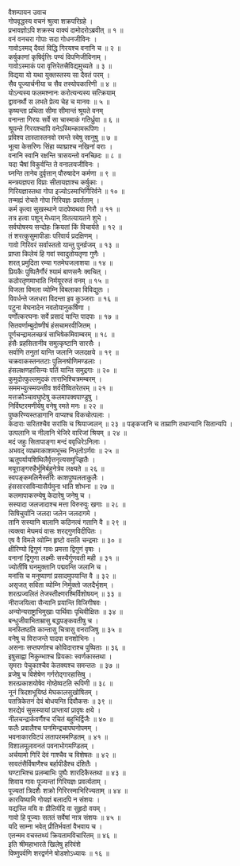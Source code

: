 वैशम्पायन उवाच  
गोपवृद्धस्य वचनं श्रुत्वा शक्रपरिग्रहे ।  
प्रभावज्ञोऽपि शक्रस्य वाक्यं दामोदरोऽब्रवीत् ॥ १ ॥  
वनं वनचरा गोपाः सदा गोधनजीविनः ।  
गावोऽस्मद् दैवतं विद्धि गिरयश्च वनानि च ॥ २ ॥  
कर्षुकाणां कृषिर्वृत्तिः पण्यं विपणिजीविनाम् ।  
गावोऽस्माकं परा वृत्तिरेतत्त्रैविद्यमुच्यते ॥ ३ ॥  
विद्यया यो यथा युक्तस्तस्य सा दैवतं परम् ।  
सैव पूज्यार्चनीया च सैव तस्योपकारिणी ॥ ४ ॥  
योऽन्यस्य फलमश्नानः करोत्यन्यस्य सत्क्रियाम्  
द्वावनर्थौ स लभते प्रेत्य चेह च मानवः ॥ ५ ॥  
कृष्यन्ता प्रथिता सीमा सीमान्तं श्रूयते वनम्  
वनान्ता गिरयः सर्वे सा चास्माकं गतिर्ध्रुवा ॥ ६ ॥  
श्रूयन्ते गिरयश्चापि वनेऽस्मिन्कामरूपिणः ।  
प्रविश्य तास्तास्तनवो रमन्ते स्वेषु सानुषु ॥ ७ ॥  
भूत्वा केसरिणः सिंहा व्याघ्राश्च नखिनां वराः ।  
वनानि स्वानि रक्षन्ति त्रासयन्तो वनच्छिदः ॥ ८ ॥  
यदा चैषां विकुर्वन्ति ते वनालयजीविनः ।  
घ्नन्ति तानेव दुर्वृत्तान् पौरुषादेन कर्मणा ॥ ९ ॥  
मन्त्रयज्ञपरा विप्राः सीतायज्ञाश्च कर्षुकाः ।  
गिरियज्ञास्तथा गोपा इज्योऽस्माभिर्गिरिर्वने ॥ १० ॥  
तन्मह्यं रोचते गोपा गिरियज्ञः प्रवर्तताम् ।  
कर्म कृत्वा सुखस्थाने पादपेष्वथवा गिरौ ॥ ११ ॥  
तत्र हत्वा पशून् मेध्यान् वितत्यायतने शुभे ।  
सर्वघोषस्य सन्दोहः क्रियतां किं विचार्यते ॥ १२ ॥  
तं शरत्कुसुमापीडाः परिवार्य प्रदक्षिणम् ।  
गावो गिरिवरं सर्वास्ततो यान्तु पुनर्व्रजम् ॥ १३ ॥  
प्राप्ता किलेयं हि गवां स्वादुतोयतृणा गुणैः ।  
शरत् प्रमुदिता रम्या गतमेघजलाशया ॥ १४ ॥  
प्रियकैः पुष्पितैर्गौरं श्यामं बाणसनैः क्वचित् ।  
कठोरतृणमाभाति निर्मयूररुतं वनम् ॥ १५ ॥  
विजला विमला व्योम्नि विबलाका विविद्युतः ।  
विवर्धन्ते जलधरा विदन्ता इव कुञ्जराः ॥ १६ ॥  
पटुना मेघनादेन नवतोयानुकर्षिणा ।  
पर्णोत्करघनाः सर्वे प्रसादं यान्ति पादपाः ॥ १७ ॥  
सितवर्णाम्बुदोष्णीषं हंसचामरवीजितम् ।  
पूर्णचन्द्रामलच्छत्रं साभिषेकमिवाम्बरम् ॥ १८ ॥  
हंसैः प्रहसितानीव समुत्कृष्टानि सारसैः ।  
सर्वाणि तनुतां यान्ति जलानि जलदक्षये ॥ १९ ॥  
चक्रवाकस्तनतटाः पुलिनश्रोणिमण्डलाः ।  
हंसलक्षणहासिन्यः पतिं यान्ति समुद्रगाः ॥ २० ॥  
कुमुदोत्फुल्लमुदकं ताराभिश्चित्रमम्बरम् ।  
सममभ्युत्स्मयन्तीव शर्वरीष्वितरेतरम् ॥ २१ ॥  
मत्तक्रौञ्चावघुष्टेषु कलमापक्वपाण्डुषु ।  
निर्विष्टरमणीयेषु वनेषु रमते मनः ॥ २२ ॥  
पुष्करिण्यस्तडागानि वाप्यश्च विकचोत्पलाः ।  
केदाराः सरितश्चैव सरांसि च श्रियाज्वलन् ॥ २३ ॥
पङ्‌‌कजानि च ताम्राणि तथान्यानि सितान्यपि ।  
उत्पलानि च नीलानि भेजिरे वारिजां श्रियम् ॥ २४ ॥  
मदं जहुः सितापाङ्‌‌गा मन्दं ववृधिरेऽनिलाः ।  
अभवद् व्यभ्रमाकाशमभूच्च निभृतोऽर्णवः ॥ २५ ॥  
ऋतुपर्यायशिथिलैर्वृत्तनृत्यसमुज्झितैः ।  
मयूराङ्‌‌गरुहैर्भूमिर्बहुनेत्रेव लक्ष्यते ॥ २६ ॥  
स्वपङ्‌‌कमलिनैस्तीरैः काशपुष्पलताकुलैः ।  
हंससारसविन्यासैर्यमुना भाति शोभना ॥ २७ ॥  
कलमापाकरम्येषु केदारेषु जनेषु च ।  
सस्यादा जलजादाश्च मत्ता विरुरुवुः खगाः ॥ २८ ॥  
सिषिचुर्यानि जलदा जलेन जलदागमे ।  
तानि सस्यानि बालानि कठिनत्वं गतानि वै ॥ २९ ॥  
त्यक्त्वा मेघमयं वासः शरद्‌गुणविदीपितः ।  
एष वै विमले व्योम्नि हृष्टो वसति चन्द्रमाः ॥ ३० ॥  
क्षीरिण्यो द्विगुणं गावः प्रमत्ता द्विगुणं वृषाः ।  
वनानां द्विगुणा लक्ष्मीः सस्यैर्गुणवती मही ॥ ३१ ॥  
ज्योतींषि घनमुक्तानि पद्मवन्ति जलानि च ।  
मनांसि च मनुष्याणां प्रसादमुपयान्ति वै ॥ ३२ ॥  
असृजत् सविता व्योम्नि निर्मुक्तो जलदैर्भृशम् ।  
शरत्प्रज्वलितं तेजस्तीक्ष्णरश्मिर्विशोषयन् ॥ ३३ ॥  
नीराजयित्वा सैन्यानि प्रयान्ति विजिगीषवः ।  
अन्योन्यराष्ट्राभिमुखाः पार्थिवाः पृथिवीक्षितः ॥ ३४ ॥  
बन्धुजीवाभिताम्रासु बद्धपङ्‌‌कवतीषु च ।  
मनस्तिष्ठति कान्तासु चित्रासु वनराजिषु ॥ ३५ ॥  
वनेषु च विराजन्ते पादपा वनशोभिनः ।  
असनाः सप्तपर्णाश्च कोविदाराश्च पुष्पिताः ॥ ३६ ॥  
इषुसाह्वा निकुम्भाश्च प्रियकाः स्वर्णकास्तथा ।  
सृमराः पेचुकाश्चैव केतक्यश्च समन्ततः ॥ ३७ ॥  
व्रजेषु च विशेषेण गर्गरोद्‌गारहासिषु ।  
शरत्प्रकाशयोषेव गोष्ठेष्वटति रूपिणी ॥ ३८ ॥  
नूनं त्रिदशभूयिष्ठं मेघकालसुखोषितम् ।  
पतत्रिकेतनं देवं बोधयन्ति दिवौकसः ॥ ३९ ॥  
शरद्येवं सुसस्यायां प्राप्तायां प्रावृषः क्षये ।  
नीलचन्द्रार्कवर्णैश्च रचितं बहुभिर्द्विजैः ॥ ४० ॥  
फलैः प्रवालैश्च घनमिन्द्रचापघनोपमम् ।  
भवनाकारविटपं लतापरममण्डितम् ॥ ४१ ॥  
विशालमूलावनतं पवनाभोगमण्डितम् ।  
अर्चयामो गिरिं देवं गाश्चैव च विशेषतः ॥ ४२ ॥  
सावतंसैर्विषाणैश्च बर्हापीडैश्च दंशितैः ।  
घण्टाभिश्च प्रलम्बाभिः पुष्पैः शारदिकैस्तथा ॥ ४३ ॥  
शिवाय गावः पूज्यन्तां गिरियज्ञः प्रवर्त्यताम् ।  
पूज्यतां त्रिदशैः शक्रो गिरिरस्माभिरिज्यताम् ॥ ४४ ॥  
कारयिष्यामि गोयज्ञं बलादपि न संशयः ।  
यद्यस्ति मयि वः प्रीतिर्यदि वा सुहृदो वयम् ।  
गावो हि पूज्याः सततं सर्वेषां नात्र संशयः ॥ ४५ ॥  
यदि साम्ना भवेत् प्रीतिर्भवतां वैभवाय च ।  
एतन्मम वचस्तथ्यं क्रियतामविचारितम् ॥ ४६ ॥  
इति श्रीमहाभारते खिलेषु हरिवंशे  
विष्णुपर्वणि शरद्वर्णने षोडशोऽध्यायः ॥ १६ ॥

